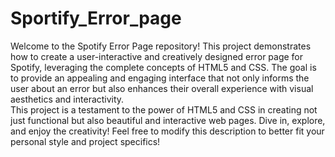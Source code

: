 # Sportify_Error_page
Welcome to the Spotify Error Page repository! This project demonstrates how to create a user-interactive and creatively designed error page for Spotify, leveraging the complete concepts of HTML5 and CSS. The goal is to provide an appealing and engaging interface that not only informs the user about an error but also enhances their overall experience with visual aesthetics and interactivity.
<br>
This project is a testament to the power of HTML5 and CSS in creating not just functional but also beautiful and interactive web pages. Dive in, explore, and enjoy the creativity!  Feel free to modify this description to better fit your personal style and project specifics!
